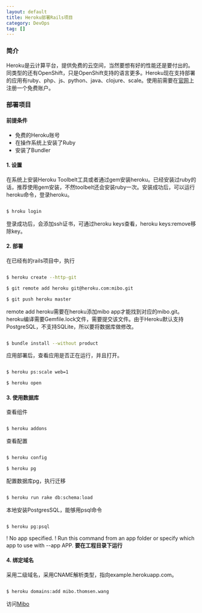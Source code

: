 ```yaml
---
layout: default
title: Heroku部署Rails项目
category: DevOps
tag: []
---
```


### 简介 ###

Heroku是云计算平台，提供免费的云空间，当然要想有好的性能还是要付出的。同类型的还有OpenShift，只是OpenShift支持的语言更多。Heroku现在支持部署的应用有ruby、php、js、python、java、clojure、scale。使用前需要在[官网](http://signup.heroku.com)上注册一个免费账户。

<!-- more -->


### 部署项目 ###

#### 前提条件 ####
* 免费的Heroku账号
* 在操作系统上安装了Ruby
* 安装了Bundler

#### 1. 设置 ###

在系统上安装Heroku Toolbelt工具或者通过gem安装heroku。已经安装过ruby的话，推荐使用gem安装，不然toolbelt还会安装ruby一次。安装成功后，可以运行heroku命令，登录heroku。

```sh

$ hroku login

```

登录成功后，会添加ssh证书，可通过heroku keys查看，heroku keys:remove移除key。

#### 2. 部署 ####

在已经有的rails项目中，执行

```sh

$ heroku create --http-git

$ git remote add heroku git@heroku.com:mibo.git

$ git push heroku master

```

remote add heroku需要在heroku添加mibo app才能找到对应的mibo.git。heroku编译需要Gemfile.lock文件，需要提交该文件。由于Heroku默认支持PostgreSQL，不支持SQLite，所以要将数据库做修改。

``` sh

$ bundle install --without product

``` 

应用部署后，查看应用是否正在运行，并且打开。

``` sh

$ heroku ps:scale web=1

$ heroku open

```

#### 3. 使用数据库 ####

查看组件

``` sh

$ heroku addons

```

查看配置

``` sh

$ heroku config

$ heroku pg

```

配置数据库pg，执行迁移

``` sh

$ heroku run rake db:schema:load

```

本地安装PostgresSQL，能够用psql命令

``` sh

$ heroku pg:psql

```

 !    No app specified.
 !    Run this command from an app folder or specify which app to use with --app
 APP.
__要在工程目录下运行__


#### 4. 绑定域名 ###

采用二级域名，采用CNAME解析类型，指向example.herokuapp.com。

``` sh

$ heroku domains:add mibo.thomsen.wang

```

访问[Mibo](http://mibo.thomsen.wang)